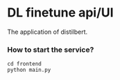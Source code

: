 # DL finetune api/UI
The application of distilbert.

### How to start the service?
```
cd frontend
python main.py
```
